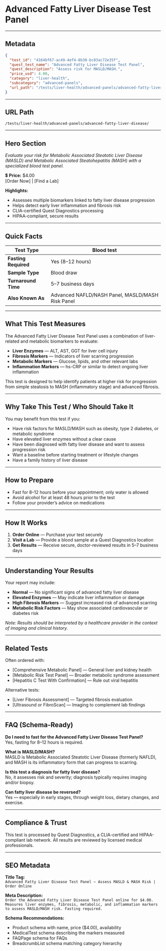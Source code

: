 # Advanced Fatty Liver Disease Test Panel

---

## Metadata
```json
{
  "test_id": "4164bf67-ac49-4ef4-8b38-bc83ac72e35f",
  "quest_test_name": "Advanced Fatty Liver Disease Test Panel",
  "quest_description": "Assess risk for MASLD/MASH.",
  "price_usd": 4.00,
  "category": "liver-health",
  "subcategory": "advanced-panels",
  "url_path": "/tests/liver-health/advanced-panels/advanced-fatty-liver-disease/"
}
```

---

## URL Path
`/tests/liver-health/advanced-panels/advanced-fatty-liver-disease/`

---

## Hero Section
_Evaluate your risk for Metabolic Associated Steatotic Liver Disease (MASLD) and Metabolic Associated Steatohepatitis (MASH) with a specialized blood test panel._

💲 **Price:** $4.00  
[Order Now] | [Find a Lab]

**Highlights:**
- Assesses multiple biomarkers linked to fatty liver disease progression
- Helps detect early liver inflammation and fibrosis risk
- CLIA-certified Quest Diagnostics processing
- HIPAA-compliant, secure results

---

## Quick Facts
| **Test Type**         | Blood test |
|----------------------|------------|
| **Fasting Required** | Yes (8–12 hours) |
| **Sample Type**      | Blood draw |
| **Turnaround Time**  | 5–7 business days |
| **Also Known As**    | Advanced NAFLD/NASH Panel, MASLD/MASH Risk Panel |

---

## What This Test Measures
The Advanced Fatty Liver Disease Test Panel uses a combination of liver-related and metabolic biomarkers to evaluate:
- **Liver Enzymes** — ALT, AST, GGT for liver cell injury
- **Fibrosis Markers** — Indicators of liver scarring progression
- **Metabolic Markers** — Glucose, lipids, and other relevant labs
- **Inflammation Markers** — hs-CRP or similar to detect ongoing liver inflammation

This test is designed to help identify patients at higher risk for progression from simple steatosis to MASH (inflammatory stage) and advanced fibrosis.

---

## Why Take This Test / Who Should Take It
You may benefit from this test if you:
- Have risk factors for MASLD/MASH such as obesity, type 2 diabetes, or metabolic syndrome
- Have elevated liver enzymes without a clear cause
- Have been diagnosed with fatty liver disease and want to assess progression risk
- Want a baseline before starting treatment or lifestyle changes
- Have a family history of liver disease

---

## How to Prepare
- Fast for 8–12 hours before your appointment; only water is allowed  
- Avoid alcohol for at least 48 hours prior to the test  
- Follow your provider’s advice on medications

---

## How It Works
1. **Order Online** — Purchase your test securely  
2. **Visit a Lab** — Provide a blood sample at a Quest Diagnostics location  
3. **Get Results** — Receive secure, doctor-reviewed results in 5–7 business days

---

## Understanding Your Results
Your report may include:
- **Normal** — No significant signs of advanced fatty liver disease
- **Elevated Enzymes** — May indicate liver inflammation or damage
- **High Fibrosis Markers** — Suggest increased risk of advanced scarring
- **Metabolic Risk Factors** — May show associated cardiovascular or diabetes risk

*Note: Results should be interpreted by a healthcare provider in the context of imaging and clinical history.*

---

## Related Tests
Often ordered with:
- [Comprehensive Metabolic Panel] — General liver and kidney health
- [Metabolic Risk Test Panel] — Broader metabolic syndrome assessment
- [Hepatitis C Test With Confirmation] — Rule out viral hepatitis

Alternative tests:
- [Liver Fibrosis Assessment] — Targeted fibrosis evaluation  
- [Ultrasound or FibroScan] — Imaging to complement lab findings

---

## FAQ (Schema-Ready)
**Do I need to fast for the Advanced Fatty Liver Disease Test Panel?**  
Yes, fasting for 8–12 hours is required.

**What is MASLD/MASH?**  
MASLD is Metabolic Associated Steatotic Liver Disease (formerly NAFLD), and MASH is its inflammatory form that can progress to scarring.

**Is this test a diagnosis for fatty liver disease?**  
No, it assesses risk and severity; diagnosis typically requires imaging and/or biopsy.

**Can fatty liver disease be reversed?**  
Yes — especially in early stages, through weight loss, dietary changes, and exercise.

---

## Compliance & Trust
This test is processed by Quest Diagnostics, a CLIA-certified and HIPAA-compliant lab network. All results are reviewed by licensed medical professionals.

---

## SEO Metadata
**Title Tag:**  
`Advanced Fatty Liver Disease Test Panel – Assess MASLD & MASH Risk | Order Online`

**Meta Description:**  
`Order the Advanced Fatty Liver Disease Test Panel online for $4.00. Measures liver enzymes, fibrosis, metabolic, and inflammation markers to assess MASLD/MASH risk. Fasting required.`

**Schema Recommendations:**
- Product schema with name, price ($4.00), availability
- MedicalTest schema describing the markers measured
- FAQPage schema for FAQs
- BreadcrumbList schema matching category hierarchy
